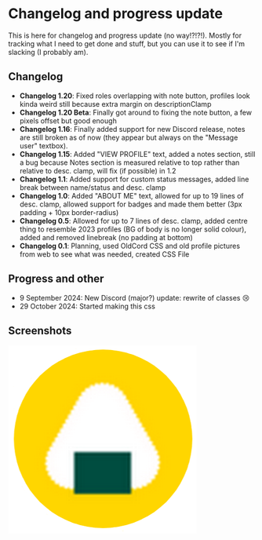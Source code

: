 # Changelog and progress update
This is here for changelog and progress update (no way!?!?!). Mostly for tracking what I need to get done and stuff, but you can use it to see if I'm slacking (I probably am).

## Changelog

- **Changelog 1.20**: Fixed roles overlapping with note button, profiles look kinda weird still because extra margin on descriptionClamp
- **Changelog 1.20 Beta**: Finally got around to fixing the note button, a few pixels offset but good enough
- **Changelog 1.16**: Finally added support for new Discord release, notes are still broken as of now (they appear but always on the "Message user" textbox). 
- **Changelog 1.15**: Added "VIEW PROFILE" text, added a notes section, still a bug because Notes section is measured relative to top rather than relative to desc. clamp, will fix (if possible) in 1.2 
- **Changelog 1.1**: Added support for custom status messages, added line break between name/status and desc. clamp
- **Changelog 1.0**: Added "ABOUT ME" text, allowed for up to 19 lines of desc. clamp, allowed support for badges and made them better (3px padding + 10px border-radius)
- **Changelog 0.5**: Allowed for up to 7 lines of desc. clamp, added centre thing to resemble 2023 profiles (BG of body is no longer solid colour), added and removed linebreak (no padding at bottom)
- **Changelog 0.1**: Planning, used OldCord CSS and old profile pictures from web to see what was needed, created CSS File

## Progress and other

- 9 September 2024: New Discord (major?) update: rewrite of classes 😢
- 29 October 2024: Started making this css

## Screenshots

![alt text](https://github.com/thatpanda0/BetterDiscord/blob/Images/sushi.png?raw=true)
